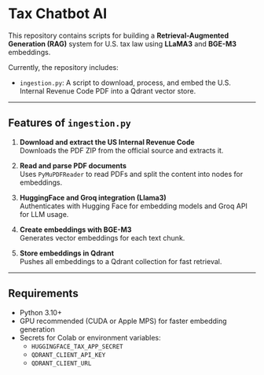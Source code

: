 # Tax Chatbot AI

This repository contains scripts for building a **Retrieval-Augmented Generation (RAG)** system for U.S. tax law using **LLaMA3** and **BGE-M3** embeddings.

Currently, the repository includes:

- `ingestion.py`: A script to download, process, and embed the U.S. Internal Revenue Code PDF into a Qdrant vector store.

---

## Features of `ingestion.py`

1. **Download and extract the US Internal Revenue Code**  
   Downloads the PDF ZIP from the official source and extracts it.

2. **Read and parse PDF documents**  
   Uses `PyMuPDFReader` to read PDFs and split the content into nodes for embeddings.

3. **HuggingFace and Groq integration (Llama3)**  
   Authenticates with Hugging Face for embedding models and Groq API for LLM usage.

4. **Create embeddings with BGE-M3**  
   Generates vector embeddings for each text chunk.

5. **Store embeddings in Qdrant**  
   Pushes all embeddings to a Qdrant collection for fast retrieval.

---

## Requirements

- Python 3.10+  
- GPU recommended (CUDA or Apple MPS) for faster embedding generation  
- Secrets for Colab or environment variables:
  - `HUGGINGFACE_TAX_APP_SECRET`
  - `QDRANT_CLIENT_API_KEY`
  - `QDRANT_CLIENT_URL`
